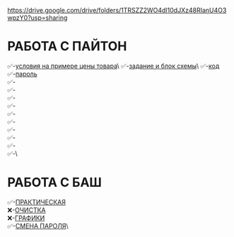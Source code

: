 https://drive.google.com/drive/folders/1TRSZZ2WO4dI10dJXz48RIanU4O3wpzY0?usp=sharing


# РАБОТА С ПАЙТОН

✅-[условия на примере цены товара](https://colab.research.google.com/drive/1WNwT9bGfW-FqdOiC7pQDgyhSKwDpWnP_#scrollTo=_)\
✅-[задание и блок схемы](https://colab.research.google.com/drive/1WNwT9bGfW-FqdOiC7pQDgyhSKwDpWnP_#scrollTo=_)\
✅-[код](https://colab.research.google.com/drive/1WNwT9bGfW-FqdOiC7pQDgyhSKwDpWnP_#scrollTo=eAYwoUeVd39V&line=4&uniqifier=1)\
✅-[пароль](https://colab.research.google.com/drive/1WNwT9bGfW-FqdOiC7pQDgyhSKwDpWnP_#scrollTo=X1-TkJuTr2IZ&line=1&uniqifier=1)\
✅-[]()\
✅-[]()\
✅-[]()\
✅-[]()\
✅-[]()\
✅-[]()\
✅-[]()\
✅-[]()\
✅-[]()\
✅-[]()\

# РАБОТА С БАШ
✅-[ПРАКТИЧЕСКАЯ](https://docs.google.com/document/d/1hJ3YZKQS4VTm6JuT39jealr8JwghFM8I1ZfX441EezQ/edit?tab=t.0#heading=h.dyqbv5d8lbbf)\
❌-[ОЧИСТКА]()\
❌-[ГРАФИКИ]()\
✅-[СМЕНА ПАРОЛЯ](https://docs.google.com/document/d/1rKgYll25eRybkVRREBXri443TdkRZ2V6H67yg6WasSA/edit?tab=t.0)\
